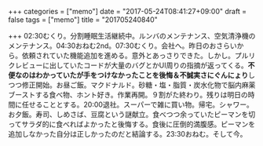 +++
categories = ["memo"]
date = "2017-05-24T08:41:27+09:00"
draft = false
tags = ["memo"]
title = "201705240840"

+++
02:30むくり。分割睡眠生活継続中。ルンバのメンテナンス、空気清浄機のメンテナンス。04:30おねむ2nd。07:30むくり。会社へ。昨日のおさらいから。依頼されていた機能追加を進める。意外とあっさりできた。しかし。プルリクレビューに出していたコードが大量のバグとかUI周りの指摘が返ってくる。**不便なのはわかっていたが手をつけなかったことを後悔＆不誠実さにぐんにょり**しつつ修正開始。お昼ご飯。マクドナルド。砂糖・塩・脂質・炭水化物で脳内麻薬ブーストする食べ物、ホント好き。作業再開。９割がた終わり。残りは明日の時間に任せることとする。20:00退社。スーパーで雑に買い物。帰宅。シャワー。お夕飯。寿司、しめさば、豆腐という謎献立。食べつつ余っていたピーマンを切ってサラダ的に食べればよかったと後悔する。食後に圧倒的満腹感。ピーマンを追加しなかった自分は正しかったのだと結論する。23:30おねむ。そして今。
